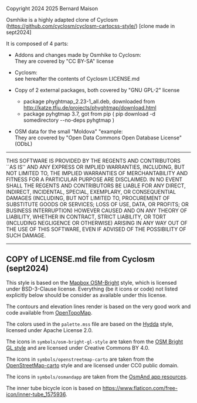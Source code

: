 
Copyright 2024 2025 Bernard Maison

Osmhike is a highly adapted clone of Cyclosm (https://github.com/cyclosm/cyclosm-cartocss-style/) [clone made in sept2024]

It is composed of 4 parts:

  * Addons and changes made by Osmhike to Cyclosm:
    <br>They are covered by "CC BY-SA" license

  * Cyclosm:
    <br>see hereafter the contents of Cyclosm LICENSE.md 

  * Copy of 2 external packages, both covered by "GNU GPL-2" license
    -  package phyghtmap_2.23-1_all.deb, downloaded from   http://katze.tfiu.de/projects/phyghtmap/download.html
    -  package pyhgtmap 3.7, got from pip ( pip download -d somedirectory --no-deps pyhgtmap )

  * OSM data for the small "Moldova" "example: 
    <br>They are covered by "Open Data Commons Open Database License" (ODbL)

----------------------------------------------------------------------------
THIS SOFTWARE IS PROVIDED BY THE REGENTS AND CONTRIBUTORS ``AS IS'' AND ANY
EXPRESS OR IMPLIED WARRANTIES, INCLUDING, BUT NOT LIMITED TO, THE IMPLIED
WARRANTIES OF MERCHANTABILITY AND FITNESS FOR A PARTICULAR PURPOSE ARE
DISCLAIMED. IN NO EVENT SHALL THE REGENTS AND CONTRIBUTORS BE LIABLE FOR ANY
DIRECT, INDIRECT, INCIDENTAL, SPECIAL, EXEMPLARY, OR CONSEQUENTIAL DAMAGES
(INCLUDING, BUT NOT LIMITED TO, PROCUREMENT OF SUBSTITUTE GOODS OR SERVICES;
LOSS OF USE, DATA, OR PROFITS; OR BUSINESS INTERRUPTION) HOWEVER CAUSED AND
ON ANY THEORY OF LIABILITY, WHETHER IN CONTRACT, STRICT LIABILITY, OR TORT
(INCLUDING NEGLIGENCE OR OTHERWISE) ARISING IN ANY WAY OUT OF THE USE OF THIS
SOFTWARE, EVEN IF ADVISED OF THE POSSIBILITY OF SUCH DAMAGE.

------------------------------------------------------------------
COPY of LICENSE.md file from Cyclosm (sept2024) 
------------------------------------------------------------------

This style is based on the [Mapbox
OSM-Bright](https://github.com/mapbox/osm-bright/commit/f1c8780cd7fe9d707fca693a82fdca38b7a98936)
style, which is licensed under BSD-3-Clause license. Everything (be it icons
or code) not listed explicitly below should be consider as available under
this license.

The contours and elevation lines render is based on the very good work and
code available from [OpenTopoMap](https://github.com/der-stefan/OpenTopoMap).

The colors used in the `palette.mss` file are based on the
[Hydda](https://github.com/karlwettin/tilemill-style-hydda/tree/bb27f0a9cad1920e19ae8febd39f6f9328369e6f)
style, licensed under Apache License 2.0.

The icons in `symbols/osm-bright-gl-style` are taken from the [OSM Bright GL
style](https://github.com/openmaptiles/osm-bright-gl-style/tree/327e1b41987893b958e3aae06abc2cc7363dc5aa/icons)
and are licensed under Creative Commons BY 4.0.

The icons in `symbols/openstreetmap-carto` are taken from the
[OpenStreetMap-carto](https://github.com/gravitystorm/openstreetmap-carto)
style and are licensed under CC0 public domain.

The icons in `symbols/osmandapp` are taken from the
[OsmAnd app resources](https://github.com/osmandapp/OsmAnd-resources).

The inner tube bicycle icon is based on
https://www.flaticon.com/free-icon/inner-tube_1575936.

